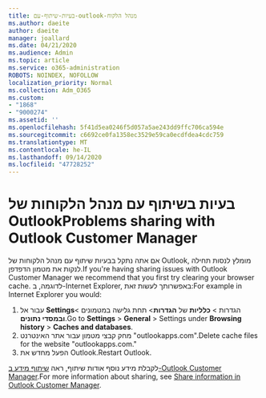 ```yaml
---
title: בעיות-שיתוף-עם-outlook-מנהל הלקוח
ms.author: daeite
author: daeite
manager: joallard
ms.date: 04/21/2020
ms.audience: Admin
ms.topic: article
ms.service: o365-administration
ROBOTS: NOINDEX, NOFOLLOW
localization_priority: Normal
ms.collection: Adm_O365
ms.custom:
- "1868"
- "9000274"
ms.assetid: ''
ms.openlocfilehash: 5f41d5ea0246f5d057a5ae243dd9ffc706ca594e
ms.sourcegitcommit: c6692ce0fa1358ec3529e59ca0ecdfdea4cdc759
ms.translationtype: MT
ms.contentlocale: he-IL
ms.lasthandoff: 09/14/2020
ms.locfileid: "47728252"
---
```

# <a name="problems-sharing-with-outlook-customer-manager"></a><span data-ttu-id="4849f-102">בעיות בשיתוף עם מנהל הלקוחות של Outlook</span><span class="sxs-lookup"><span data-stu-id="4849f-102">Problems sharing with Outlook Customer Manager</span></span>

<span data-ttu-id="4849f-103">אם אתה נתקל בבעיות שיתוף עם מנהל הלקוחות של Outlook, מומלץ לנסות תחילה לנקות את מטמון הדפדפן.</span><span class="sxs-lookup"><span data-stu-id="4849f-103">If you're having sharing issues with Outlook Customer Manager we recommend that you first try clearing your browser cache.</span></span> <span data-ttu-id="4849f-104">לדוגמה, ב-Internet Explorer, באפשרותך לעשות זאת:</span><span class="sxs-lookup"><span data-stu-id="4849f-104">For example in Internet Explorer you would:</span></span>

1. <span data-ttu-id="4849f-105">עבור אל **Settings**הגדרות  >  **כלליות** של **הגדרות**> תחת גלישה במטמונים  >  **ובמסדי נתונים**.</span><span class="sxs-lookup"><span data-stu-id="4849f-105">Go to **Settings** > **General** > Settings under **Browsing history** > **Caches and databases**.</span></span>
2. <span data-ttu-id="4849f-106">מחק קבצי מטמון עבור אתר האינטרנט "outlookapps.com".</span><span class="sxs-lookup"><span data-stu-id="4849f-106">Delete cache files for the website "outlookapps.com."</span></span>
3. <span data-ttu-id="4849f-107">הפעל מחדש את Outlook.</span><span class="sxs-lookup"><span data-stu-id="4849f-107">Restart Outlook.</span></span>

<span data-ttu-id="4849f-108">לקבלת מידע נוסף אודות שיתוף, ראה [שיתוף מידע ב-Outlook Customer Manager](https://support.office.com/article/4f26cc69-67da-4cd5-b344-02d1a4799310%20).</span><span class="sxs-lookup"><span data-stu-id="4849f-108">For more information about sharing, see [Share information in Outlook Customer Manager](https://support.office.com/article/4f26cc69-67da-4cd5-b344-02d1a4799310%20).</span></span>